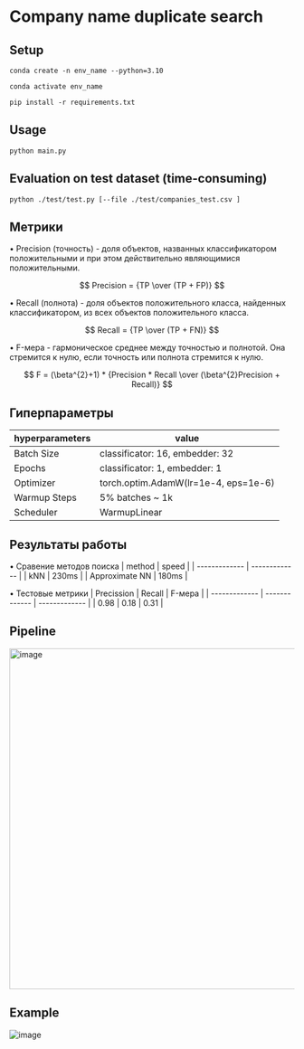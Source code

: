 # Company name duplicate search

## Setup
```Linux Kernel Module
conda create -n env_name --python=3.10

conda activate env_name

pip install -r requirements.txt
```
## Usage
```
python main.py
```
## Evaluation on test dataset (time-consuming)
```
python ./test/test.py [--file ./test/companies_test.csv ]
```
## Метрики

•	Precision (точность) - доля объектов, названных классификатором положительными и при этом действительно являющимися положительными.

$$ Precision = {TP \over (TP + FP)} $$

•	Recall (полнота) - доля объектов положительного класса, найденных классификатором, из всех объектов положительного класса.

$$ Recall = {TP \over (TP + FN)} $$

•	F-мера - гармоническое среднее между точностью и полнотой. Она стремится к нулю, если точность или полнота стремится к нулю.

$$ F = (\beta^{2}+1) * {Precision * Recall \over (\beta^{2}Precision + Recall)} $$

## Гиперпараметры

| hyperparameters | value |
| ------------------- | ------------------- |
| Batch Size | classificator: 16, embedder: 32 |
| Epochs | classificator: 1, embedder: 1 |
| Optimizer | torch.optim.AdamW(lr=1e-4, eps=1e-6) |
| Warmup Steps | 5% batches ~ 1k |
| Scheduler | WarmupLinear |

## Результаты работы

•	Сравение методов поиска
| method  | speed |
| ------------- | ------------- |
| kNN | 230ms  |
| Approximate NN | 180ms  |

•	Тестовые метрики
| Precission  | Recall | F-мера |
| ------------- | ------------- | ------------- |
| 0.98 | 0.18 | 0.31 |

## Pipeline
<img width="603" alt="image" src="https://user-images.githubusercontent.com/31849841/198042622-9ca7764b-07b6-4eec-a1fa-bcff9d760922.png">

## Example
![image](https://user-images.githubusercontent.com/31849841/198023783-3569d01a-8dc6-47b6-88d8-77a25ad214ac.png)
